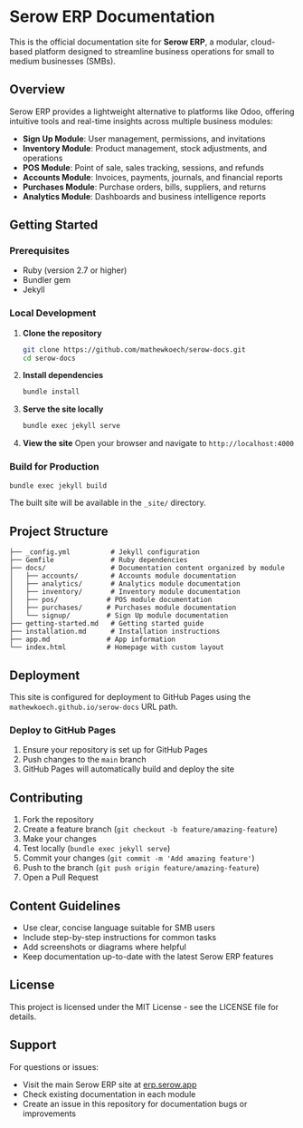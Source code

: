 # Serow ERP Documentation

This is the official documentation site for **Serow ERP**, a modular, cloud-based platform designed to streamline business operations for small to medium businesses (SMBs).

## Overview

Serow ERP provides a lightweight alternative to platforms like Odoo, offering intuitive tools and real-time insights across multiple business modules:

- **Sign Up Module**: User management, permissions, and invitations
- **Inventory Module**: Product management, stock adjustments, and operations
- **POS Module**: Point of sale, sales tracking, sessions, and refunds
- **Accounts Module**: Invoices, payments, journals, and financial reports
- **Purchases Module**: Purchase orders, bills, suppliers, and returns
- **Analytics Module**: Dashboards and business intelligence reports

## Getting Started

### Prerequisites

- Ruby (version 2.7 or higher)
- Bundler gem
- Jekyll

### Local Development

1. **Clone the repository**
   ```bash
   git clone https://github.com/mathewkoech/serow-docs.git
   cd serow-docs
   ```

2. **Install dependencies**
   ```bash
   bundle install
   ```

3. **Serve the site locally**
   ```bash
   bundle exec jekyll serve
   ```

4. **View the site**
   Open your browser and navigate to `http://localhost:4000`

### Build for Production

```bash
bundle exec jekyll build
```

The built site will be available in the `_site/` directory.

## Project Structure

```
├── _config.yml          # Jekyll configuration
├── Gemfile              # Ruby dependencies
├── docs/                # Documentation content organized by module
│   ├── accounts/        # Accounts module documentation
│   ├── analytics/       # Analytics module documentation
│   ├── inventory/       # Inventory module documentation
│   ├── pos/            # POS module documentation
│   ├── purchases/      # Purchases module documentation
│   └── signup/         # Sign Up module documentation
├── getting-started.md   # Getting started guide
├── installation.md      # Installation instructions
├── app.md              # App information
└── index.html          # Homepage with custom layout
```

## Deployment

This site is configured for deployment to GitHub Pages using the `mathewkoech.github.io/serow-docs` URL path.

### Deploy to GitHub Pages

1. Ensure your repository is set up for GitHub Pages
2. Push changes to the `main` branch
3. GitHub Pages will automatically build and deploy the site

## Contributing

1. Fork the repository
2. Create a feature branch (`git checkout -b feature/amazing-feature`)
3. Make your changes
4. Test locally (`bundle exec jekyll serve`)
5. Commit your changes (`git commit -m 'Add amazing feature'`)
6. Push to the branch (`git push origin feature/amazing-feature`)
7. Open a Pull Request

## Content Guidelines

- Use clear, concise language suitable for SMB users
- Include step-by-step instructions for common tasks
- Add screenshots or diagrams where helpful
- Keep documentation up-to-date with the latest Serow ERP features

## License

This project is licensed under the MIT License - see the LICENSE file for details.

## Support

For questions or issues:
- Visit the main Serow ERP site at [erp.serow.app](https://erp.serow.app)
- Check existing documentation in each module
- Create an issue in this repository for documentation bugs or improvements